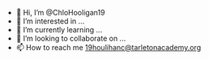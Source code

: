 - 👋 Hi, I’m @ChloHooligan19
- 👀 I’m interested in ...
- 🌱 I’m currently learning ...
- 💞️ I’m looking to collaborate on ...
- 📫 How to reach me 19houlihanc@tarletonacademy.org

<!---
ChloHooligan19/ChloHooligan19 is a ✨ special ✨ repository because its `README.md` (this file) appears on your GitHub profile.
You can click the Preview link to take a look at your changes.
--->
